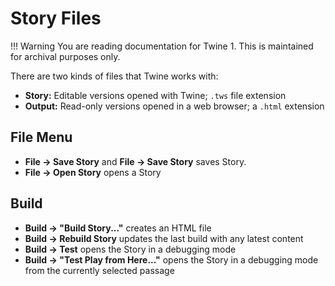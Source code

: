# Story Files

!!! Warning
    You are reading documentation for Twine 1. This is maintained for archival purposes only.

There are two kinds of files that Twine works with:

- **Story:** Editable versions opened with Twine; `.tws` file extension
- **Output:** Read-only versions opened in a web browser; a `.html` extension

## File Menu

- **File -> Save Story** and **File -> Save Story** saves Story.
- **File -> Open Story** opens a Story

## Build

- **Build -> "Build Story..."** creates an HTML file
- **Build -> Rebuild Story** updates the last build with any latest content
- **Build -> Test** opens the Story in a debugging mode
- **Build -> "Test Play from Here..."** opens the Story in a debugging mode from the currently selected passage
